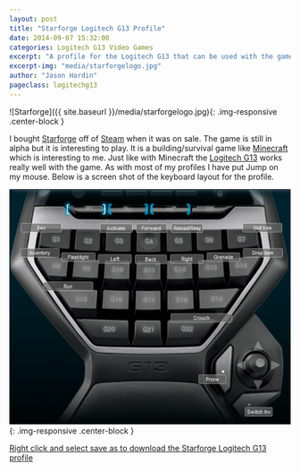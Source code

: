 ```yaml
---
layout: post
title: "Starforge Logitech G13 Profile"
date: 2014-09-07 15:32:00
categories: Logitech G13 Video Games
excerpt: "A profile for the Logitech G13 that can be used with the game Starforge"
excerpt-img: "media/starforgelogo.jpg"
author: "Jason Hardin"
pageclass: logitechg13
---
```


![Starforge]({{ site.baseurl }}/media/starforgelogo.jpg){: .img-responsive .center-block }

I bought [Starforge](http://www.starforge.com/#) off of [Steam](http://store.steampowered.com/) when it was on sale. The game is still in alpha but it is interesting to play. It is a building/survival game like [Minecraft](https://minecraft.net/) which is interesting to me. Just like with Minecraft the [Logitech G13](http://gaming.logitech.com/en-us/product/g13-advanced-gameboard) works really well with the game. As with most of my profiles I have put Jump on my mouse. Below is a screen shot of the keyboard layout for the profile.

![starforge logitech g13 keyboard profile](/media/profiles/starforge_keyboard_profile.png){: .img-responsive .center-block }

[Right click and select save as to download the Starforge Logitech G13 profile](/media/profiles/starforge.xml)